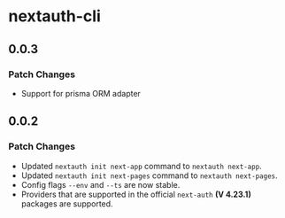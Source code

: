 # nextauth-cli

## 0.0.3

### Patch Changes

- Support for prisma ORM adapter

## 0.0.2

### Patch Changes

- Updated `nextauth init next-app` command to `nextauth next-app`.
- Updated `nextauth init next-pages` command to `nextauth next-pages`.
- Config flags `--env` and `--ts` are now stable.
- Providers that are supported in the official `next-auth` **(V 4.23.1)** packages are supported.
